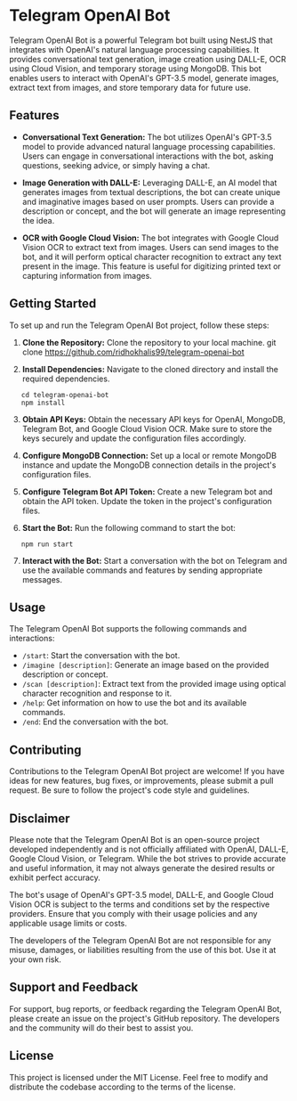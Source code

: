 # Telegram OpenAI Bot

Telegram OpenAI Bot is a powerful Telegram bot built using NestJS that integrates with OpenAI's natural language processing capabilities. It provides conversational text generation, image creation using DALL-E, OCR using Cloud Vision, and temporary storage using MongoDB. This bot enables users to interact with OpenAI's GPT-3.5 model, generate images, extract text from images, and store temporary data for future use.

## Features

- **Conversational Text Generation:** The bot utilizes OpenAI's GPT-3.5 model to provide advanced natural language processing capabilities. Users can engage in conversational interactions with the bot, asking questions, seeking advice, or simply having a chat.

- **Image Generation with DALL-E:** Leveraging DALL-E, an AI model that generates images from textual descriptions, the bot can create unique and imaginative images based on user prompts. Users can provide a description or concept, and the bot will generate an image representing the idea.

- **OCR with Google Cloud Vision:** The bot integrates with Google Cloud Vision OCR to extract text from images. Users can send images to the bot, and it will perform optical character recognition to extract any text present in the image. This feature is useful for digitizing printed text or capturing information from images.

## Getting Started

To set up and run the Telegram OpenAI Bot project, follow these steps:

1. **Clone the Repository:** Clone the repository to your local machine.
   git clone https://github.com/ridhokhalis99/telegram-openai-bot

2. **Install Dependencies:** Navigate to the cloned directory and install the required dependencies.

```
   cd telegram-openai-bot
   npm install
```

3. **Obtain API Keys:** Obtain the necessary API keys for OpenAI, MongoDB, Telegram Bot, and Google Cloud Vision OCR. Make sure to store the keys securely and update the configuration files accordingly.

4. **Configure MongoDB Connection:** Set up a local or remote MongoDB instance and update the MongoDB connection details in the project's configuration files.

5. **Configure Telegram Bot API Token:** Create a new Telegram bot and obtain the API token. Update the token in the project's configuration files.

6. **Start the Bot:** Run the following command to start the bot:

```
   npm run start
```

7. **Interact with the Bot:** Start a conversation with the bot on Telegram and use the available commands and features by sending appropriate messages.

## Usage

The Telegram OpenAI Bot supports the following commands and interactions:

- `/start`: Start the conversation with the bot.
- `/imagine [description]`: Generate an image based on the provided description or concept.
- `/scan [description]`: Extract text from the provided image using optical character recognition and response to it.
- `/help`: Get information on how to use the bot and its available commands.
- `/end`: End the conversation with the bot.

## Contributing

Contributions to the Telegram OpenAI Bot project are welcome! If you have ideas for new features, bug fixes, or improvements, please submit a pull request. Be sure to follow the project's code style and guidelines.

## Disclaimer

Please note that the Telegram OpenAI Bot is an open-source project developed independently and is not officially affiliated with OpenAI, DALL-E, Google Cloud Vision, or Telegram. While the bot strives to provide accurate and useful information, it may not always generate the desired results or exhibit perfect accuracy.

The bot's usage of OpenAI's GPT-3.5 model, DALL-E, and Google Cloud Vision OCR is subject to the terms and conditions set by the respective providers. Ensure that you comply with their usage policies and any applicable usage limits or costs.

The developers of the Telegram OpenAI Bot are not responsible for any misuse, damages, or liabilities resulting from the use of this bot. Use it at your own risk.

## Support and Feedback

For support, bug reports, or feedback regarding the Telegram OpenAI Bot, please create an issue on the project's GitHub repository. The developers and the community will do their best to assist you.

## License

This project is licensed under the MIT License. Feel free to modify and distribute the codebase according to the terms of the license.

